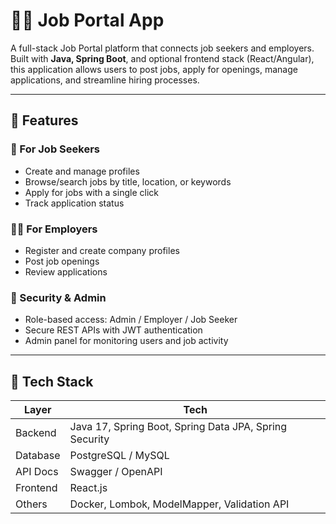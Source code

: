 # 🧑‍💼 Job Portal App

A full-stack Job Portal platform that connects job seekers and employers. Built with **Java, Spring Boot**, and optional frontend stack (React/Angular), this application allows users to post jobs, apply for openings, manage applications, and streamline hiring processes.

---

## 📌 Features

### 👤 For Job Seekers
- Create and manage profiles
- Browse/search jobs by title, location, or keywords
- Apply for jobs with a single click
- Track application status

### 🧑‍💼 For Employers
- Register and create company profiles
- Post job openings
- Review applications


### 🔐 Security & Admin
- Role-based access: Admin / Employer / Job Seeker
- Secure REST APIs with JWT authentication
- Admin panel for monitoring users and job activity

---

## 🚀 Tech Stack

| Layer | Tech |
|-------|------|
| Backend | Java 17, Spring Boot, Spring Data JPA, Spring Security |
| Database | PostgreSQL / MySQL |
| API Docs | Swagger / OpenAPI |
| Frontend |  React.js |
| Others | Docker, Lombok, ModelMapper, Validation API |
